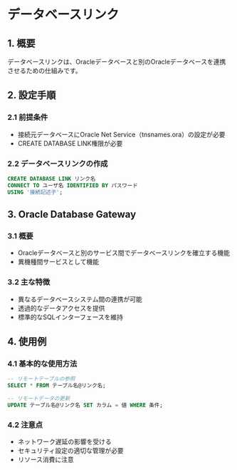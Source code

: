# データベースリンク

## 1. 概要
データベースリンクは、Oracleデータベースと別のOracleデータベースを連携させるための仕組みです。

## 2. 設定手順

### 2.1 前提条件
- 接続元データベースにOracle Net Service（tnsnames.ora）の設定が必要
- CREATE DATABASE LINK権限が必要

### 2.2 データベースリンクの作成
```sql
CREATE DATABASE LINK リンク名
CONNECT TO ユーザ名 IDENTIFIED BY パスワード
USING '接続記述子';
```

## 3. Oracle Database Gateway

### 3.1 概要
- Oracleデータベースと別のサービス間でデータベースリンクを確立する機能
- 異機種間サービスとして機能

### 3.2 主な特徴
- 異なるデータベースシステム間の連携が可能
- 透過的なデータアクセスを提供
- 標準的なSQLインターフェースを維持

## 4. 使用例

### 4.1 基本的な使用方法
```sql
-- リモートテーブルの参照
SELECT * FROM テーブル名@リンク名;

-- リモートデータの更新
UPDATE テーブル名@リンク名 SET カラム = 値 WHERE 条件;
```

### 4.2 注意点
- ネットワーク遅延の影響を受ける
- セキュリティ設定の適切な管理が必要
- リソース消費に注意